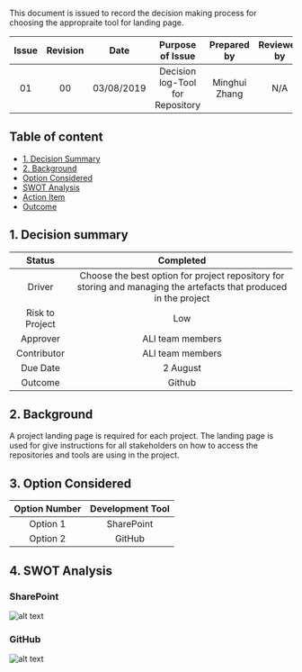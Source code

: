 


This document is issued to record the decision making process for choosing the appropraite tool for landing page. 


| Issue            | Revision         | Date             | Purpose of Issue  | Prepared by       | Reviewed by       |
| :--------------: | :--------------: | :--------------: | :---------------: | :---------------: | :---------------: |
| 01               | 00               | 03/08/2019       | Decision log-Tool for Repository | Minghui Zhang     | N/A                  |

## Table of content 
- [1. Decision Summary](#1-Decision-summary)
- [2. Background](#2-Background)
- [Option Considered](#3-Option-Considered)
- [SWOT Analysis](#4-SWOT-analysis)
- [Action Item](#5-Action-Item)
- [Outcome](#6-Outcome)

## 1. Decision summary 
|Status|  Completed |
| :---------------: | :---------------: |
|Driver | Choose the best option for project repository for storing and managing the artefacts that produced in the project |
|Risk to Project|Low|
|Approver| ALl team members   |
|Contributor | ALl team members  |
|Due Date|  2 August |
|Outcome| Github   |


## 2. Background
A project landing page is required for each project. The landing page is used for give instructions for all stakeholders on how to access the repositories and tools are using in the project. 

## 3. Option Considered 
|Option Number|Development Tool|
| :---------------: | :---------------: |
|Option 1|SharePoint |
|Option 2|GitHub|


## 4. SWOT Analysis 

### SharePoint

![alt text](https://github.com/JessYJY/insectfarming.github.io/blob/master/Decision%20log/sharepoint%20repository%20swot.png)



### GitHub

![alt text](https://github.com/JessYJY/insectfarming.github.io/blob/master/Decision%20log/github%20repository%20swot.png)






